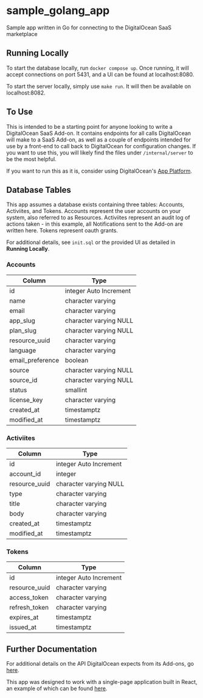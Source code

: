 # sample_golang_app

Sample app written in Go for connecting to the DigitalOcean SaaS marketplace

## Running Locally

To start the database locally, run `docker compose up`. Once running, it will accept connections on port 5431, and a UI can be found at localhost:8080.

To start the server locally, simply use `make run`. It will then be available on localhost:8082.

## To Use

This is intended to be a starting point for anyone looking to write a DigitalOcean SaaS Add-on. It contains endpoints for all calls DigitalOcean will make to a SaaS Add-on, as well as a couple of endpoints intended for use by a front-end to call back to DigitalOcean for configuration changes. If you want to use this, you will likely find the files under `/internal/server` to be the most helpful.

If you want to run this as it is, consider using DigitalOcean's [App Platform](https://www.digitalocean.com/go/app-platform?utm_campaign=amer_brand_kw_en_cpc&utm_adgroup=digitalocean_app_platform_exact&_keyword=digital%20ocean%20app%20platform&_device=c&_adposition=&utm_content=conversion&utm_medium=cpc&utm_source=google&gclid=CjwKCAjw2OiaBhBSEiwAh2ZSP4ZmQPsVuzTJh-AZj-RpancsW5YvXbjAitPG_FTHgpmymtvUro7j7RoCiwoQAvD_BwE).

## Database Tables

This app assumes a database exists containing three tables: Accounts, Activiites, and Tokens. Accounts represent the user accounts on your system, also referred to as Resources. Activiites represent an audit log of actions taken - in this example, all Notifications sent to the Add-on are written here. Tokens represent oauth grants.

For additional details, see `init.sql` or the provided UI as detailed in **Running Locally**.

### Accounts

| Column           | Type                   |
|------------------|------------------------|
| id               | integer Auto Increment |
| name             | character varying      |
| email            | character varying      |
| app_slug         | character varying NULL |
| plan_slug        | character varying NULL |
| resource_uuid    | character varying      |
| language         | character varying      |
| email_preference | boolean                |
| source           | character varying NULL |
| source_id        | character varying NULL |
| status           | smallint               |
| license_key      | character varying      |
| created_at       | timestamptz            |
| modified_at      | timestamptz            |

### Activiites

| Column        | Type                   |
|---------------|------------------------|
| id            | integer Auto Increment |
| account_id    | integer                |
| resource_uuid | character varying NULL |
| type          | character varying      |
| title         | character varying      |
| body          | character varying      |
| created_at    | timestamptz            |
| modified_at   | timestamptz            |

### Tokens

| Column        | Type                    |
|---------------|-------------------------|
| id            | integer Auto Increment |
| resource_uuid | character varying       |
| access_token  | character varying       |
| refresh_token | character varying       |
| expires_at    | timestamptz             |
| issued_at     | timestamptz             |


## Further Documentation

For additional details on the API DigitalOcean expects from its Add-ons, go [here](https://marketplace.digitalocean.com/vendors/saas-api-docs).

This app was designed to work with a single-page application built in React, an example of which can be found [here](https://github.internal.digitalocean.com/oadesokan/starter-app-nodejs).